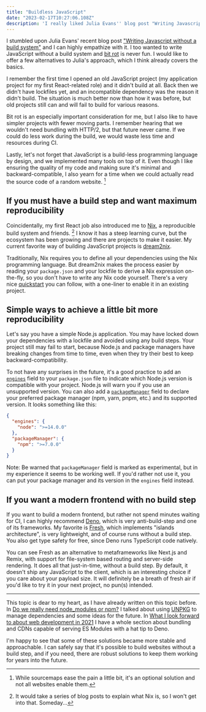 ```yaml
---
title: "Buildless JavaScript"
date: "2023-02-17T10:27:06.108Z"
description: 'I really liked Julia Evans'' blog post "Writing Javascript without a build system" and would like to offer a few alternatives.'
---
```


I stumbled upon Julia Evans' recent blog post ["Writing Javascript without a build system"](https://jvns.ca/blog/2019/10/31/webpack-never-was/) and I can highly empathize with it. I too wanted to write JavaScript without a build system and [bit rot](https://en.wikipedia.org/wiki/Software_rot) is never fun. I would like to offer a few alternatives to Julia's approach, which I think already covers the basics.

I remember the first time I opened an old JavaScript project (my application project for my first React-related role) and it didn't build at all. Back then we didn't have lockfiles yet, and an incompatible dependency was the reason it didn't build. The situation is much better now than how it was before, but old projects still can and will fail to build for various reasons.

Bit rot is an especially important consideration for me, but I also like to have simpler projects with fewer moving parts. I remember hearing that we wouldn't need bundling with HTTP/2, but that future never came. If we could do less work during the build, we would waste less time and resources during CI.

Lastly, let's not forget that JavaScript is a build-less programming language by design, and we implemented many tools on top of it. Even though I like ensuring the quality of my code and making sure it's minimal and backward-compatible, I also yearn for a time when we could actually read the source code of a random website. [^1]

## If you must have a build step and want maximum reproducibility

Coincidentally, my first React job also introduced me to [Nix](https://nixos.org), a reproducible build system and friends. [^2] I know it has a steep learning curve, but the ecosystem has been growing and there are projects to make it easier. My current favorite way of building JavaScript projects is [dream2nix](https://nix-community.github.io/dream2nix/).

Traditionally, Nix requires you to define all your dependencies using the Nix programming language. But dream2nix makes the process easier by reading your `package.json` and your lockfile to derive a Nix expression on-the-fly, so you don't have to write any Nix code yourself. There's a very nice [quickstart](https://nix-community.github.io/dream2nix/guides/getting-started-nodejs.html) you can follow, with a one-liner to enable it in an existing project.

## Simple ways to achieve a little bit more reproducibility

Let's say you have a simple Node.js application. You may have locked down your dependencies with a lockfile and avoided using any build steps. Your project still may fail to start, because Node.js and package managers have breaking changes from time to time, even when they try their best to keep backward-compatibility.

To not have any surprises in the future, it's a good practice to add an [`engines`](https://docs.npmjs.com/cli/v9/configuring-npm/package-json#engines) field to your `package.json` file to indicate which Node.js version is compatible with your project. Node.js will warn you if you use an unsupported version. You can also add a [`packageManager`](https://nodejs.org/api/packages.html#packagemanager) field to declare your preferred package manager (npm, yarn, pnpm, etc.) and its supported version. It looks something like this:

```json
{
  "engines": {
    "node": ">=14.0.0"
  },
  "packageManager": {
    "npm": ">=7.0.0"
  }
}
```

Note: Be warned that `packageManager` field is marked as experimental, but in my experience it seems to be working well. If you'd rather not use it, you can put your package manager and its version in the `engines` field instead.

## If you want a modern frontend with no build step

If you want to build a modern frontend, but rather not spend minutes waiting for CI, I can highly recommend [Deno](https://deno.land), which is very anti-build-step and one of its frameworks. My favorite is [Fresh](https://fresh.deno.dev), which implements "islands architecture", is very lightweight, and of course runs without a build step. You also get type safety for free, since Deno runs TypeScript code natively.

You can see Fresh as an alternative to metaframeworks like Next.js and Remix, with support for file-system based routing and server-side rendering. It does all that just-in-time, without a build step. By default, it doesn't ship any JavaScript to the client, which is an interesting choice if you care about your payload size. It will definitely be a breath of fresh air if you'd like to try it in your next project, no pun(s) intended.

---

This topic is dear to my heart, as I have already written on this topic before. In [Do we really need node_modules or npm?](/do-we-really-need-node_modules-or-npm/) I talked about using [UNPKG](https://unpkg.com) to manage dependencies and some ideas for the future. In [What I look forward to about web development in 2021](/what-i-look-forward-to-about-web-development-in-2021/#we-wont-need-bundling-hopefully) I have a whole section about bundling and CDNs capable of serving ES Modules with a hat tip to Deno.

I'm happy to see that some of these solutions became more stable and approachable. I can safely say that it's possible to build websites without a build step, and if you need, there are robust solutions to keep them working for years into the future.

[^1]: While sourcemaps ease the pain a little bit, it's an optional solution and not all websites enable them.
[^2]: It would take a series of blog posts to explain what Nix is, so I won't get into that. Someday...
